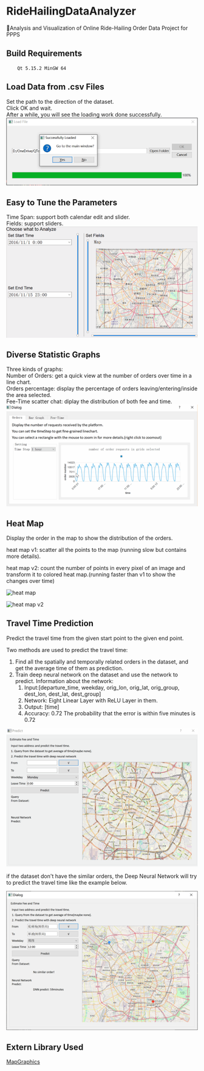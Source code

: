 # RideHailingDataAnalyzer
🚖Analysis and Visualization of Online Ride-Hailing Order Data Project for PPPS

## Build Requirements
```shell
    Qt 5.15.2 MinGW 64
```
## Load Data from .csv Files

Set the path to the direction of the dataset.  
Click OK and wait.  
After a while, you will see the loading work done successfully.  
![successfully loaded](image/img1.png)

## Easy to Tune the Parameters
Time Span: support both calendar edit and slider.  
Fields: support sliders.
![setting fields and time span](image/img2.gif)

## Diverse Statistic Graphs
Three kinds of graphs:  
Number of Orders: get a quick view at the number of orders over time in a line chart.   
Orders percentage: display the percentage of orders leaving/entering/inside the area selected.  
Fee-Time scatter chat: diplay the distribution of both fee and time.
![statistic graph](image/img3.gif)

## Heat Map

Display the order in the map to show the distribution of the orders.  

heat map v1: scatter all the points to the map (running slow but contains more details).

heat map v2: count the number of points in every pixel of an image and transform it to colored heat map.(running faster than v1 to show the changes over time)

![heat map](image/img4.gif)

![heat map v2](image/img5.gif)

##  Travel Time Prediction

Predict the travel time from the given start point to the given end point.

Two methods are used to predict the travel time:

1. Find all the spatially and temporally related orders in the dataset, and get the average time of them as prediction.
2. Train deep neural network on the dataset and use the network to predict. Information about the network:
   1. Input:[departure_time,  weekday, orig_lon, orig_lat, orig_group, dest_lon, dest_lat, dest_group]
   2. Network: Eight Linear Layer with ReLU Layer in them.
   3. Output: [time]   
   4. Accuracy: 0.72 The probability that the error is within five minutes is 0.72   

![Prediction](image/img6.gif)

if the dataset don't have the similar orders, the Deep Neural Network will try to predict the travel time like the example below.

![predict with no similar order](image/img7.png)

## Extern Library Used

[MapGraphics](https://github.com/raptorswing/MapGraphics) 